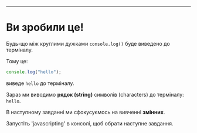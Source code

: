 ---

# Ви зробили це!

Будь-що між круглими дужками `console.log()` буде виведено до терміналу.

Тому це:

```js
console.log("hello");
```

виведе `hello` до терміналу.

Зараз ми виводимо **рядок (string)** символів (characters) до терміналу: `hello`.

В наступному завданні ми сфокусуємось на вивченні **змінних**.

Запустіть 'javascripting' в консолі, щоб обрати наступне завдання.

